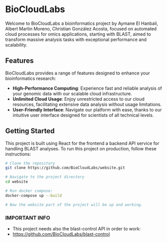 # BioCloudLabs

Welcome to BioCloudLabs a bioinformatics project by Aymane El Hanbali, Albert Martin Moreno, Christian González Acosta, focused on automated cloud processes for omics applications, starting with BLAST, aimed to transform massive analysis tasks with exceptional performance and scalability.

## Features

BioCloudLabs provides a range of features designed to enhance your bioinformatics research:

- **High-Performance Computing**: Experience fast and reliable analysis of your genomic data with our scalable cloud infrastructure.
- **Unlimited Cloud Usage**: Enjoy unrestricted access to our cloud resources, facilitating extensive data analysis without usage limitations.
- **User-Friendly Interface**: Navigate our platform with ease, thanks to our intuitive user interface designed for scientists of all technical levels.

## Getting Started


This project is built using React for the frontend a backend API service for handling BLAST analyses. To run this project on production, follow these instructions:

```bash
# Clone the repository
git clone https://github.com/BioCloudLabs/website.git

# Navigate to the project directory
cd website

# Run docker compose: 
docker-compose up --build

# Now the website part of the project will be up and working.
```

### IMPORTANT INFO
- This project needs also the blast-control API in order to work:
- https://github.com/BioCloudLabs/blast-control
